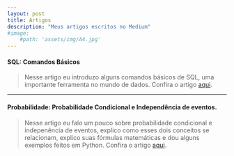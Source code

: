 ```yaml
---
layout: post
title: Artigos
description: "Meus artigos escritos no Medium"
#image: 
    #path: 'assets/img/A4.jpg'
---
```


#### SQL: Comandos Básicos
> Nesse artigo eu introduzo alguns comandos básicos de SQL, uma importante ferramenta no mundo de dados. Confira o artigo [aqui](https://medium.com/@fabioprogramar/sql-comandos-b%C3%A1sicos-33b5e332b376).

___
#### Probabilidade: Probabilidade Condicional e Independência de eventos.
> Nesse artigo eu falo um pouco sobre probabilidade condicional e indepenência de eventos, explico como esses dois conceitos se relacionam, explico suas fórmulas matemáticas e dou alguns exemplos feitos em Python. Confira o artigo [aqui](https://medium.com/@fabioprogramar/probabilidade-probabilidade-condicional-e-independ%C3%AAncia-de-eventos-96940781c5e7).